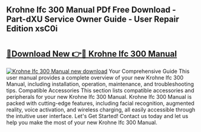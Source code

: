 ## Krohne Ifc 300 Manual PDf Free Download - Part-dXU Service Owner Guide - User Repair Edition xsC0i

# <h2><a href="http://bc20847.oget.top/?id=Krohne+Ifc+300+Manual">🔗Download New 👉🔴 Krohne Ifc 300 Manual</a></h2>

[![Krohne Ifc 300 Manual new download](https://i.imgur.com/5g1atiW.png)](http://bc20847.oget.top/?id=Krohne+Ifc+300+Manual)
Your Comprehensive Guide This user manual provides a complete overview of your new Krohne Ifc 300 Manual, including installation, operation, maintenance, and troubleshooting tips. Compatible Accessories This section lists compatible accessories and peripherals for your new Krohne Ifc 300 Manual. Krohne Ifc 300 Manual is packed with cutting-edge features, including facial recognition, augmented reality, voice activation, and wireless charging, all easily accessible through the intuitive user interface. Let's Get Started! Contact us today and let us help you make the most of your new Krohne Ifc 300 Manual.
